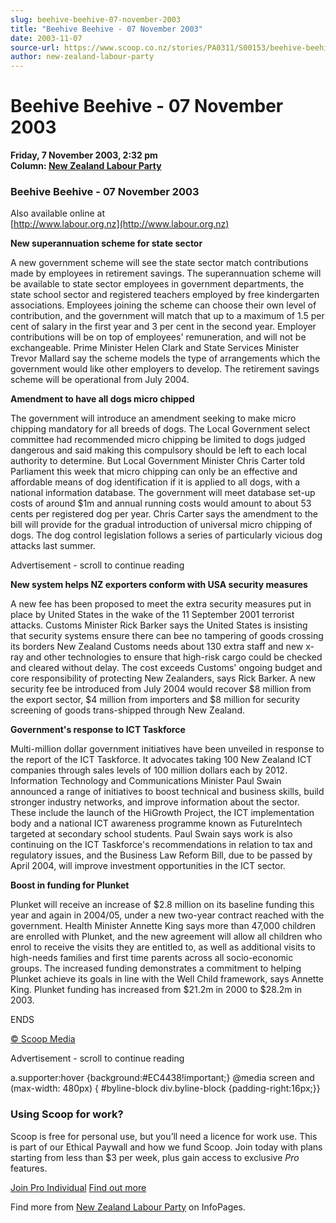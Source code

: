 ```yaml
---
slug: beehive-beehive-07-november-2003
title: "Beehive Beehive - 07 November 2003"
date: 2003-11-07
source-url: https://www.scoop.co.nz/stories/PA0311/S00153/beehive-beehive-07-november-2003.htm
author: new-zealand-labour-party
---
```

Beehive Beehive - 07 November 2003
==================================

**Friday, 7 November 2003, 2:32 pm**  
**Column: [New Zealand Labour Party](https://info.scoop.co.nz/New_Zealand_Labour_Party)**

  

### Beehive Beehive - 07 November 2003

  
Also available online at  
[http://www.labour.org.nz](http://www.labour.org.nz)

  
**New superannuation scheme for state sector**

A new government scheme will see the state sector match contributions made by employees in retirement savings. The superannuation scheme will be available to state sector employees in government departments, the state school sector and registered teachers employed by free kindergarten associations. Employees joining the scheme can choose their own level of contribution, and the government will match that up to a maximum of 1.5 per cent of salary in the first year and 3 per cent in the second year. Employer contributions will be on top of employees' remuneration, and will not be exchangeable. Prime Minister Helen Clark and State Services Minister Trevor Mallard say the scheme models the type of arrangements which the government would like other employers to develop. The retirement savings scheme will be operational from July 2004.

**Amendment to have all dogs micro chipped**

The government will introduce an amendment seeking to make micro chipping mandatory for all breeds of dogs. The Local Government select committee had recommended micro chipping be limited to dogs judged dangerous and said making this compulsory should be left to each local authority to determine. But Local Government Minister Chris Carter told Parliament this week that micro chipping can only be an effective and affordable means of dog identification if it is applied to all dogs, with a national information database. The government will meet database set-up costs of around $1m and annual running costs would amount to about 53 cents per registered dog per year. Chris Carter says the amendment to the bill will provide for the gradual introduction of universal micro chipping of dogs. The dog control legislation follows a series of particularly vicious dog attacks last summer.

Advertisement - scroll to continue reading





**New system helps NZ exporters conform with USA security measures**

A new fee has been proposed to meet the extra security measures put in place by United States in the wake of the 11 September 2001 terrorist attacks. Customs Minister Rick Barker says the United States is insisting that security systems ensure there can bee no tampering of goods crossing its borders New Zealand Customs needs about 130 extra staff and new x-ray and other technologies to ensure that high-risk cargo could be checked and cleared without delay. The cost exceeds Customs' ongoing budget and core responsibility of protecting New Zealanders, says Rick Barker. A new security fee be introduced from July 2004 would recover $8 million from the export sector, $4 million from importers and $8 million for security screening of goods trans-shipped through New Zealand.

**Government's response to ICT Taskforce**

Multi-million dollar government initiatives have been unveiled in response to the report of the ICT Taskforce. It advocates taking 100 New Zealand ICT companies through sales levels of 100 million dollars each by 2012. Information Technology and Communications Minister Paul Swain announced a range of initiatives to boost technical and business skills, build stronger industry networks, and improve information about the sector. These include the launch of the HiGrowth Project, the ICT implementation body and a national ICT awareness programme known as FutureIntech targeted at secondary school students. Paul Swain says work is also continuing on the ICT Taskforce's recommendations in relation to tax and regulatory issues, and the Business Law Reform Bill, due to be passed by April 2004, will improve investment opportunities in the ICT sector.

**Boost in funding for Plunket**

Plunket will receive an increase of $2.8 million on its baseline funding this year and again in 2004/05, under a new two-year contract reached with the government. Health Minister Annette King says more than 47,000 children are enrolled with Plunket, and the new agreement will allow all children who enrol to receive the visits they are entitled to, as well as additional visits to high-needs families and first time parents across all socio-economic groups. The increased funding demonstrates a commitment to helping Plunket achieve its goals in line with the Well Child framework, says Annette King. Plunket funding has increased from $21.2m in 2000 to $28.2m in 2003.

ENDS  

[© Scoop Media](http://www.scoop.co.nz/about/terms.html)  

Advertisement - scroll to continue reading



a.supporter:hover {background:#EC4438!important;} @media screen and (max-width: 480px) { #byline-block div.byline-block {padding-right:16px;}}

### Using Scoop for work?

Scoop is free for personal use, but you’ll need a licence for work use. This is part of our Ethical Paywall and how we fund Scoop. Join today with plans starting from less than $3 per week, plus gain access to exclusive _Pro_ features.  
  
[Join Pro Individual](https://pro.scoop.co.nz/Individual/?from=ProIn24) [Find out more](https://pro.scoop.co.nz/using-scoop-for-work/?from=ProIn24)

Find more from [New Zealand Labour Party](https://info.scoop.co.nz/New_Zealand_Labour_Party) on InfoPages.